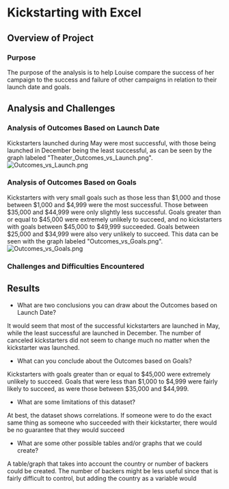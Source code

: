 # Kickstarting with Excel

## Overview of Project

### Purpose
The purpose of the analysis is to help Louise compare the success of her campaign to the success and failure of other campaigns in relation to their launch date and goals.

## Analysis and Challenges

### Analysis of Outcomes Based on Launch Date
Kickstarters launched during May were most successful, with those being launched in December being the least successful, as can be seen by the graph labeled "Theater_Outcomes_vs_Launch.png". ![Outcomes_vs_Launch.png](https://github.com/Athenus/kickstarter-analysis/blob/main/Resources/Theater_Outcomes_vs_Launch.png)

### Analysis of Outcomes Based on Goals
Kickstarters with very small goals such as those less than $1,000 and those between $1,000 and $4,999 were the most successful. Those between $35,000 and $44,999 were only slightly less successful. Goals greater than or equal to $45,000 were extremely unlikely to succeed, and no kickstarters with goals between $45,000 to $49,999 succeeded. Goals between $25,000 and $34,999 were also very unlikely to succeed. This data can be seen with the graph labeled "Outcomes_vs_Goals.png". ![Outcomes_vs_Goals.png](https://github.com/Athenus/kickstarter-analysis/blob/main/Resources/Outcomes_vs_Goals.png)

### Challenges and Difficulties Encountered

## Results

- What are two conclusions you can draw about the Outcomes based on Launch Date?

It would seem that most of the successful kickstarters are launched in May, while the least successful are launched in December.
The number of canceled kickstarters did not seem to change much no matter when the kickstarter was launched.

- What can you conclude about the Outcomes based on Goals?

Kickstarters with goals greater than or equal to $45,000 were extremely unlikely to succeed. Goals that were less than $1,000 to $4,999 were fairly likely to succeed, as were those between $35,000 and $44,999.

- What are some limitations of this dataset?

At best, the dataset shows correlations. If someone were to do the exact same thing as someone who succeeded with their kickstarter, there would be no guarantee that they would succeed

- What are some other possible tables and/or graphs that we could create?

A table/graph that takes into account the country or number of backers could be created. The number of backers might be less useful since that is fairly difficult to control, but adding the country as a variable would 
